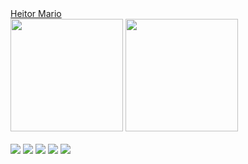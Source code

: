 <div>
<a href="#"> Heitor Mario </a><br>
  <img height="180em" src="https://github-readme-stats.vercel.app/api?username=heitormario&show_icons=true&theme=dracula&show_icons=true&locale=pt-br" />
  <img height="180em" src="https://github-readme-stats.vercel.app/api/top-langs/?username=heitormario&layout=compact&show_icons=true&theme=dracula&show_icons=true&locale=pt-br" />  
</div>
<br>
<div style="display: inline_block;">
  <img src="https://img.shields.io/badge/HTML5-E34F26?style=for-the-badge&logo=html5&logoColor=white">
  <img src="https://img.shields.io/badge/CSS3-1572B6?style=for-the-badge&logo=css3&logoColor=white">
  <img src="https://img.shields.io/badge/PHP-777BB4?style=for-the-badge&logo=php&logoColor=white">
  <img src="https://img.shields.io/badge/Laravel-FF2D20?style=for-the-badge&logo=laravel&logoColor=white">
  <img src="https://img.shields.io/badge/Visual_Studio-5C2D91?style=for-the-badge&logo=visual%20studio&logoColor=white">
  <br>

  
</div>

<!--
**heitormario/heitormario** is a ✨ _special_ ✨ repository because its `README.md` (this file) appears on your GitHub profile.

Here are some ideas to get you started:

- 🔭 I’m currently working on ...
- 🌱 I’m currently learning ...
- 👯 I’m looking to collaborate on ...
- 🤔 I’m looking for help with ...
- 💬 Ask me about ...
- 📫 How to reach me: ...
- 😄 Pronouns: ...
- ⚡ Fun fact: ...
-->
